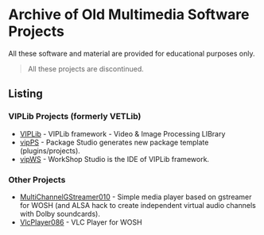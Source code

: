 # Archive of Old Multimedia Software Projects

All these software and material are provided for educational purposes only.

> All these projects are discontinued.


## Listing

### VIPLib Projects (formerly VETLib)
* [VIPLib](VIPLib) - VIPLib framework - Video & Image Processing LIBrary 
* [vipPS](vipPS) - Package Studio generates new package template (plugins/projects).
* [vipWS](vipWS) - WorkShop Studio is the IDE of VIPLib framework.


### Other Projects
* [MultiChannelGStreamer010](MultiChannelGStreamer010) - Simple media player based on gstreamer for WOSH (and ALSA hack to create independent virtual audio channels with Dolby soundcards).
* [VlcPlayer086](VlcPlayer086) - VLC Player for WOSH
